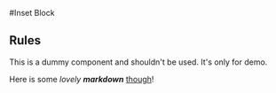 #Inset Block

## Rules

This is a dummy component and shouldn't be used. It's only for demo.

Here is some _lovely_ ***markdown*** [though](http://www.google.com)!

